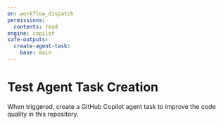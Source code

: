 ```yaml
---
on: workflow_dispatch
permissions:
  contents: read
engine: copilot
safe-outputs:
  create-agent-task:
    base: main
---
```


# Test Agent Task Creation

When triggered, create a GitHub Copilot agent task to improve the code quality in this repository.
